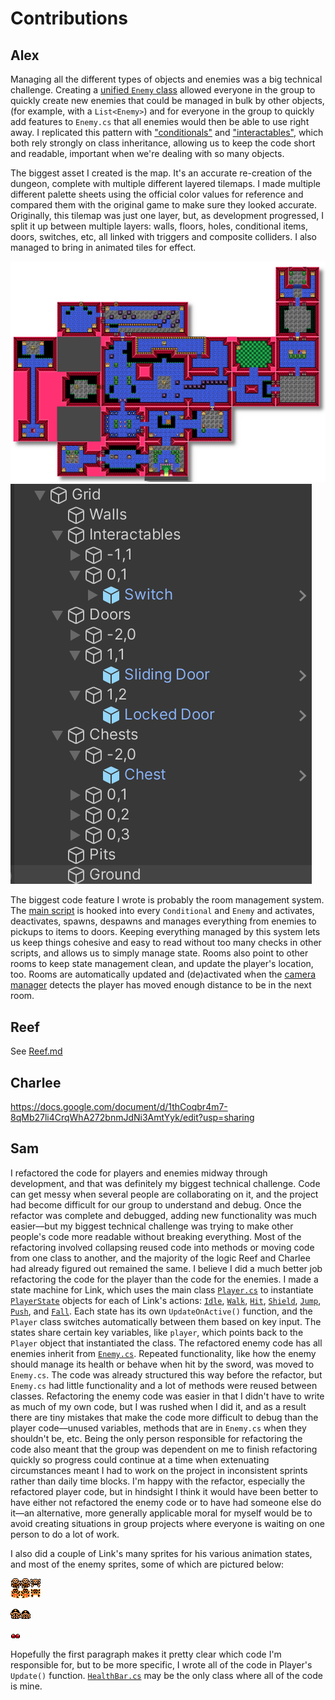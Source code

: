 # Contributions

## Alex

Managing all the different types of objects and enemies was a big technical challenge. Creating a [unified `Enemy` class](Assets/Scripts/Enemies/Enemy.cs) allowed everyone in the group to quickly create new enemies that could be managed in bulk by other objects, (for example, with a `List<Enemy>`) and for everyone in the group to quickly add features to `Enemy.cs` that all enemies would then be able to use right away. I replicated this pattern with ["conditionals"](Assets/Scripts/Conditionals/Conditional.cs) and ["interactables"](Assets/Scripts/Interactables/Interactable.cs), which both rely strongly on class inheritance, allowing us to keep the code short and readable, important when we're dealing with so many objects.

The biggest asset I created is the map. It's an accurate re-creation of the dungeon, complete with multiple different layered tilemaps. I made multiple different palette sheets using the official color values for reference and compared them with the original game to make sure they looked accurate. Originally, this tilemap was just one layer, but, as development progressed, I split it up between multiple layers: walls, floors, holes, conditional items, doors, switches, etc, all linked with triggers and composite colliders. I also managed to bring in animated tiles for effect.

![Full map](Contributions/img/map.png)
![Split tilemaps](Contributions/img/hierarchy.png)

The biggest code feature I wrote is probably the room management system. The [main script](Assets/Scripts/Utilities/Room.cs) is hooked into every `Conditional` and `Enemy` and activates, deactivates, spawns, despawns and manages everything from enemies to pickups to items to doors. Keeping everything managed by this system lets us keep things cohesive and easy to read without too many checks in other scripts, and allows us to simply manage state. Rooms also point to other rooms to keep state management clean, and update the player's location, too. Rooms are automatically updated and (de)activated when the [camera manager](Assets/Scripts/Utilities/CameraMovement.cs) detects the player has moved enough distance to be in the next room.

## Reef

See [Reef.md](Contributions/Reef.md)

## Charlee

https://docs.google.com/document/d/1thCoqbr4m7-8qMb27li4CrqWhA272bnmJdNi3AmtYyk/edit?usp=sharing

## Sam

I refactored the code for players and enemies midway through development, and that was definitely my biggest technical challenge. Code can get messy when several people are collaborating on it, and the project had become difficult for our group to understand and debug. Once the refactor was complete and debugged, adding new functionality was much easier––but my biggest technical challenge was trying to make other people's code more readable without breaking everything. Most of the refactoring involved collapsing reused code into methods or moving code from one class to another, and the majority of the logic Reef and Charlee had already figured out remained the same.
I believe I did a much better job refactoring the code for the player than the code for the enemies. I made a state machine for Link, which uses the main class [`Player.cs`](Assets/Scripts/Player/Player.cs) to instantiate [`PlayerState`](Assets/Scripts/Player/PlayerState.cs) objects for each of Link's actions: [`Idle`](Assets/Scripts/Player/Idle.cs), [`Walk`](Assets/Scripts/Player/Walk.cs), [`Hit`](Assets/Scripts/Player/Hit.cs), [`Shield`](Assets/Scripts/Player/Shield.cs), [`Jump`](Assets/Scripts/Player/Jump.cs), [`Push`](Assets/Scripts/Player/Push.cs), and [`Fall`](Assets/Scripts/Player/Fall.cs). Each state has its own `UpdateOnActive()` function, and the `Player` class switches automatically between them based on key input. The states share certain key variables, like `player`, which points back to the `Player` object that instantiated the class.
The refactored enemy code has all enemies inherit from [`Enemy.cs`](Assets/Scripts/Enemies/Enemy.cs). Repeated functionality, like how the enemy should manage its health or behave when hit by the sword, was moved to `Enemy.cs`. The code was already structured this way before the refactor, but `Enemy.cs` had little functionality and a lot of methods were reused between classes. Refactoring the enemy code was easier in that I didn't have to write as much of my own code, but I was rushed when I did it, and as a result there are tiny mistakes that make the code more difficult to debug than the player code––unused variables, methods that are in `Enemy.cs` when they shouldn't be, etc. 
Being the only person responsible for refactoring the code also meant that the group was dependent on me to finish refactoring quickly so progress could continue at a time when extenuating circumstances meant I had to work on the project in inconsistent sprints rather than daily time blocks. I'm happy with the refactor, especially the refactored player code, but in hindsight I think it would have been better to have either not refactored the enemy code or to have had someone else do it––an alternative, more generally applicable moral for myself would be to avoid creating situations in group projects where everyone is waiting on one person to do a lot of work. 

I also did a couple of Link's many sprites for his various animation states, and most of the enemy sprites, some of which are pictured below:

![Orange Stalfos](Contributions/Orange-Stalfos.png)

![Hardhat Beetle](Contributions/Hardhat-Beetle.png)

![Gel](Contributions/Gel.png)

Hopefully the first paragraph makes it pretty clear which code I'm responsible for, but to be more specific, I wrote all of the code in Player's `Update()` function. [`HealthBar.cs`](Assets/Scripts/Utilities/UI/HealthBar.cs) may be the only class where all of the code is mine. 
